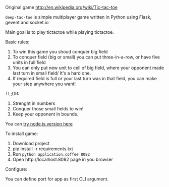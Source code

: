Original game http://en.wikipedia.org/wiki/Tic-tac-toe

`deep-tac-toe` is simple multiplayer game written in Python
using Flask, gevent and socket.io

Main goal is to play tictactoe while playing tictactoe.

Basic rules:

1. To win this game you shoud conquer big field
2. To conquer field (big or small) you can put three-in-a-row, or have
   five units in full field
3. You can only put new unit to cell of big field, where your opponent made
   last turn in small field/ It's a hard one.
4. If required field is full or your last turn was in that field, 
   you can make your step anywhere you want!

TL;DR:

1. Strenght in numbers
2. Conquer those small fields to win!
3. Keep your opponent in bounds.

You can [try node.js version here](http://deep-tac-toe.jit.su/)

To install game:

1. Download project
2. pip install -r requirements.txt
3. Run `python application.coffee 8082`
4. Open http://localhost:8082 page in you browser

Configure:

You can define port for app as first CLI argument.
